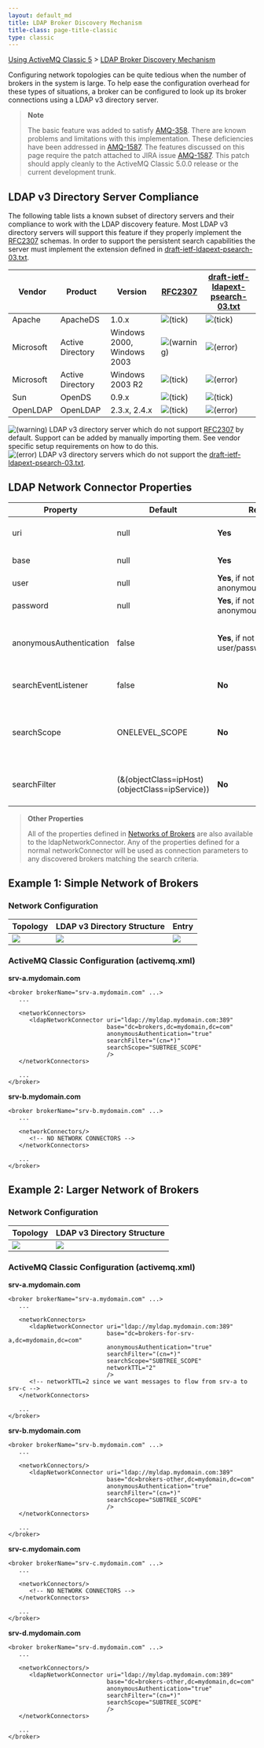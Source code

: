 ```yaml
---
layout: default_md
title: LDAP Broker Discovery Mechanism 
title-class: page-title-classic
type: classic
---
```


[Using ActiveMQ Classic 5](using-activemq-classic-5) > [LDAP Broker Discovery Mechanism](ldap-broker-discovery-mechanism)


Configuring network topologies can be quite tedious when the number of brokers in the system is large. To help ease the configuration overhead for these types of situations, a broker can be configured to look up its broker connections using a LDAP v3 directory server.

> **Note**
> 
> The basic feature was added to satisfy [AMQ-358](https://issues.apache.org/activemq/browse/AMQ-358). There are known problems and limitations with this implementation. These deficiencies have been addressed in [AMQ-1587](https://issues.apache.org/activemq/browse/AMQ-1587). The features discussed on this page require the patch attached to JIRA issue [AMQ-1587](https://issues.apache.org/activemq/browse/AMQ-1587). This patch should apply cleanly to the ActiveMQ Classic 5.0.0 release or the current development trunk.

LDAP v3 Directory Server Compliance
-----------------------------------

The following table lists a known subset of directory servers and their compliance to work with the LDAP discovery feature. Most LDAP v3 directory servers will support this feature if they properly implement the [RFC2307](http://www.ietf.org/rfc/rfc2307.txt) schemas. In order to support the persistent search capabilities the server must implement the extension defined in [draft-ietf-ldapext-psearch-03.txt](http://www.ietf.org/proceedings/01aug/I-D/draft-ietf-ldapext-psearch-03.txt).

Vendor|Product|Version|[RFC2307](http://www.ietf.org/rfc/rfc2307.txt)|[draft-ietf-ldapext-psearch-03.txt](http://www.ietf.org/proceedings/01aug/I-D/draft-ietf-ldapext-psearch-03.txt)
---|---|---|---|---
Apache|ApacheDS|1.0.x|![(tick)](assets/img/check.png)|![(tick)](assets/img/check.png)
Microsoft|Active Directory|Windows 2000, Windows 2003|![(warning)](assets/img/warning.png)|![(error)](assets/img/error.png)
Microsoft|Active Directory|Windows 2003 R2|![(tick)](assets/img/check.png)|![(error)](assets/img/error.png)
Sun|OpenDS|0.9.x|![(tick)](assets/img/check.png)|![(tick)](assets/img/check.png)
OpenLDAP|OpenLDAP|2.3.x, 2.4.x|![(tick)](assets/img/check.png)|![(error)](assets/img/error.png)

![(warning)](assets/img/warning.png) LDAP v3 directory server which do not support [RFC2307](http://www.ietf.org/rfc/rfc2307.txt) by default. Support can be added by manually importing them. See vendor specific setup requirements on how to do this.  
![(error)](assets/img/error.png) LDAP v3 directory servers which do not support the [draft-ietf-ldapext-psearch-03.txt](http://www.ietf.org/proceedings/01aug/I-D/draft-ietf-ldapext-psearch-03.txt).

LDAP Network Connector Properties
---------------------------------

Property|Default|Required|Description
---|---|---|---
uri|null|**Yes**|The URI of the LDAP v3 Server to connect to (i.e. ldap://host:port, failover://(ldap://host1:port,ldap://host2:port).
base|null|**Yes**|The RDN base used as the root for the search criteria.
user|null|**Yes**, if not using anonymousAuthentication|The username needed to bind to the server.
password|null|**Yes**, if not using anonymousAuthentication|The password needed to bind to the server.
anonymousAuthentication|false|**Yes**, if not using user/password|Enable if you want to bind to the server anonymously. This is recommended over using user/password properties since your login credentials will not be stored in an unencrypted XML file.
searchEventListener|false|**No**|Enable if you want the broker to stay in sync with changes made to entries matching the search criteria.
searchScope|ONELEVEL_SCOPE|**No**|Can be any of search scopes defined by javax.naming.directory.SearchControls class. OBJECT_SCOPE - search the named object defined by base. ONELEVEL_SCOPE - search one level of the base. SUBTREE_SCOPE - search entire subtree rooted at the base.
searchFilter|(&(objectClass=ipHost)(objectClass=ipService))|**No**|Can be any filter that conforms to [RFC2254](http://www.ietf.org/rfc/rfc2254.txt). If a custom one is specified the actual search filter used will be (&(&(objectClass=ipHost)(objectClass=ipService))(USER CUSTOM))

> **Other Properties**
> 
> All of the properties defined in [Networks of Brokers](http://activemq.apache.orgFeatures/Clustering/networks-of-brokers) are also available to the ldapNetworkConnector. Any of the properties defined for a normal networkConnector will be used as connection parameters to any discovered brokers matching the search criteria.

Example 1: Simple Network of Brokers
------------------------------------

### Network Configuration

Topology|LDAP v3 Directory Structure|Entry
---|---|---
![](assets/img/Example1-Topology.jpg)|![](assets/img/Example1-DirectoryStructure.jpg)|![](assets/img/Example1-Entry.jpg)

### ActiveMQ Classic Configuration (activemq.xml)

**srv-a.mydomain.com**
```
<broker brokerName="srv-a.mydomain.com" ...>
   ...

   <networkConnectors>
      <ldapNetworkConnector uri="ldap://myldap.mydomain.com:389"
                            base="dc=brokers,dc=mydomain,dc=com"
                            anonymousAuthentication="true"
                            searchFilter="(cn=*)"
                            searchScope="SUBTREE_SCOPE"
                            />
   </networkConnectors>

   ...
</broker>
```

**srv-b.mydomain.com**
```
<broker brokerName="srv-b.mydomain.com" ...>
   ...

   <networkConnectors/>
      <!-- NO NETWORK CONNECTORS -->
   </networkConnectors>

   ...
</broker>
```

Example 2: Larger Network of Brokers
------------------------------------

### Network Configuration

Topology|LDAP v3 Directory Structure
---|---
![](assets/img/Example2-Topology.jpg)|![](assets/img/Example2-DirectoryStructure.jpg)

### ActiveMQ Classic Configuration (activemq.xml)

**srv-a.mydomain.com**
```
<broker brokerName="srv-a.mydomain.com" ...>
   ...

   <networkConnectors>
      <ldapNetworkConnector uri="ldap://myldap.mydomain.com:389"
                            base="dc=brokers-for-srv-a,dc=mydomain,dc=com"
                            anonymousAuthentication="true"
                            searchFilter="(cn=*)"
                            searchScope="SUBTREE_SCOPE"
                            networkTTL="2"
                            />
      <!-- networkTTL=2 since we want messages to flow from srv-a to srv-c -->
   </networkConnectors>

   ...
</broker>
```

**srv-b.mydomain.com**
```
<broker brokerName="srv-b.mydomain.com" ...>
   ...

   <networkConnectors/>
      <ldapNetworkConnector uri="ldap://myldap.mydomain.com:389"
                            base="dc=brokers-other,dc=mydomain,dc=com"
                            anonymousAuthentication="true"
                            searchFilter="(cn=*)"
                            searchScope="SUBTREE_SCOPE"
                            />
   </networkConnectors>

   ...
</broker>
```

**srv-c.mydomain.com**
```
<broker brokerName="srv-c.mydomain.com" ...>
   ...

   <networkConnectors/>
      <!-- NO NETWORK CONNECTORS -->
   </networkConnectors>

   ...
</broker>
```

**srv-d.mydomain.com**
```
<broker brokerName="srv-d.mydomain.com" ...>
   ...

   <networkConnectors/>
      <ldapNetworkConnector uri="ldap://myldap.mydomain.com:389"
                            base="dc=brokers-other,dc=mydomain,dc=com"
                            anonymousAuthentication="true"
                            searchFilter="(cn=*)"
                            searchScope="SUBTREE_SCOPE"
                            />
   </networkConnectors>

   ...
</broker>
```
